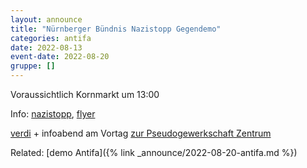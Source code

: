 ```yaml
---
layout: announce
title: "Nürnberger Bündnis Nazistopp Gegendemo"
categories: antifa
date: 2022-08-13
event-date: 2022-08-20
gruppe: []
---
```


Voraussichtlich Kornmarkt um 13:00

Info: [nazistopp](https://www.nazistopp-nuernberg.de/), [flyer](https://www.nazistopp-nuernberg.de/download/220820_Aufruf-Demo-und-Vorabend-V4.pdf)

[verdi](https://mittelfranken.verdi.de/service/veranstaltungen/++co++76951184-1334-11ed-ab98-001a4a16012a) + infoabend am Vortag [zur Pseudogewerkschaft Zentrum](https://mittelfranken.verdi.de/service/veranstaltungen/++co++4cbae200-1332-11ed-b5b0-001a4a160117)

Related: [demo Antifa]({% link _announce/2022-08-20-antifa.md %})
